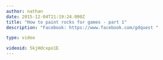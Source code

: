 ```yaml
---
author: nathan
date: 2015-12-04T21:19:24.000Z
title: "How to paint rocks for games - part 1"
description: "Facebook: https://www.facebook.com/gdquest "

type: video

videoid: 5kjHdcxpo1E
---
```



